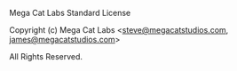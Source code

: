 Mega Cat Labs Standard License

Copyright (c) Mega Cat Labs <steve@megacatstudios.com, james@megacatstudios.com>

All Rights Reserved.
